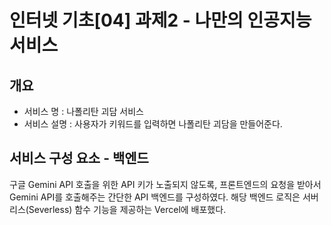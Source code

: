 # 인터넷 기초[04] 과제2 - 나만의 인공지능 서비스

## 개요

- 서비스 명 : 나폴리탄 괴담 서비스
- 서비스 설명 : 사용자가 키워드를 입력하면 나폴리탄 괴담을 만들어준다.


## 서비스 구성 요소 - 백엔드

구글 Gemini API 호출을 위한 API 키가 노출되지 않도록, 프론트엔드의 요청을 받아서 Gemini API를 호출해주는 간단한 API 백엔드를 구성하였다.
해당 백엔드 로직은 서버리스(Severless) 함수 기능을 제공하는 Vercel에 배포했다.
